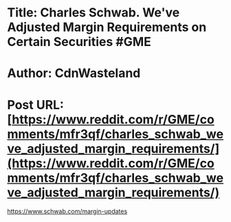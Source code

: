 # Title: Charles Schwab. We've Adjusted Margin Requirements on Certain Securities #GME
# Author: CdnWasteland
# Post URL: [https://www.reddit.com/r/GME/comments/mfr3qf/charles_schwab_weve_adjusted_margin_requirements/](https://www.reddit.com/r/GME/comments/mfr3qf/charles_schwab_weve_adjusted_margin_requirements/)


https://www.schwab.com/margin-updates